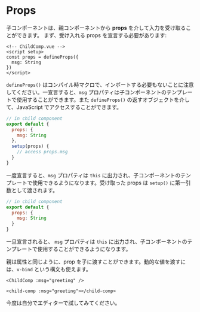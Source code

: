 # Props

子コンポーネントは、親コンポーネントから **props** を介して入力を受け取ることができます。 まず、受け入れる props を宣言する必要があります:

<div class="composition-api">
<div class="sfc">

```vue
<!-- ChildComp.vue -->
<script setup>
const props = defineProps({
  msg: String
})
</script>
```

`defineProps()` はコンパイル時マクロで、インポートする必要もないことに注意してください。一宣言すると、`msg` プロパティは子コンポーネントのテンプレートで使用することができます。また `defineProps()` の返すオブジェクトを介して、JavaScript でアクセスすることができます。

</div>

<div class="html">

```js
// in child component
export default {
  props: {
    msg: String
  },
  setup(props) {
    // access props.msg
  }
}
```

一度宣言すると、`msg` プロパティは `this` に出力され、子コンポーネントのテンプレートで使用できるようになります。受け取った props は `setup()` に第一引数として渡されます。

</div>

</div>

<div class="options-api">

```js
// in child component
export default {
  props: {
    msg: String
  }
}
```

一旦宣言されると、 `msg` プロパティは `this` に出力され、子コンポーネントのテンプレートで使用することができるようになります。

</div>

親は属性と同じように、prop を子に渡すことができます。動的な値を渡すには、`v-bind` という構文も使えます。

<div class="sfc">

```vue-html
<ChildComp :msg="greeting" />
```

</div>
<div class="html">

```vue-html
<child-comp :msg="greeting"></child-comp>
```

</div>

今度は自分でエディターで試してみてください。
